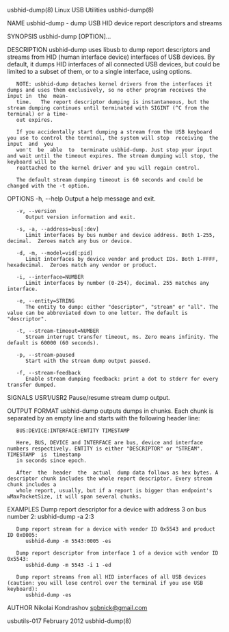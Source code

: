 usbhid-dump(8)							      Linux USB Utilities							usbhid-dump(8)

NAME
       usbhid-dump - dump USB HID device report descriptors and streams

SYNOPSIS
       usbhid-dump [OPTION]...

DESCRIPTION
       usbhid-dump  uses  libusb to dump report descriptors and streams from HID (human interface device) interfaces of USB devices.  By default, it dumps HID
       interfaces of all connected USB devices, but could be limited to a subset of them, or to a single interface, using options.

       NOTE: usbhid-dump detaches kernel drivers from the interfaces it dumps and uses them exclusively, so no other program receives the input in  the	 mean‐
       time.   The report descriptor dumping is instantaneous, but the stream dumping continues until terminated with SIGINT (^C from the terminal) or a time‐
       out expires.

       If you accidentally start dumping a stream from the USB keyboard you use to control the terminal, the system will stop  receiving  the  input  and  you
       won't  be  able	to  terminate usbhid-dump. Just stop your input and wait until the timeout expires. The stream dumping will stop, the keyboard will be
       reattached to the kernel driver and you will regain control.

       The default stream dumping timeout is 60 seconds and could be changed with the -t option.

OPTIONS
       -h, --help
	      Output a help message and exit.

       -v, --version
	      Output version information and exit.

       -s, -a, --address=bus[:dev]
	      Limit interfaces by bus number and device address. Both 1-255, decimal.  Zeroes match any bus or device.

       -d, -m, --model=vid[:pid]
	      Limit interfaces by device vendor and product IDs. Both 1-FFFF, hexadecimal.  Zeroes match any vendor or product.

       -i, --interface=NUMBER
	      Limit interfaces by number (0-254), decimal. 255 matches any interface.

       -e, --entity=STRING
	      The entity to dump: either "descriptor", "stream" or "all". The value can be abbreviated down to one letter. The default is "descriptor".

       -t, --stream-timeout=NUMBER
	      Stream interrupt transfer timeout, ms. Zero means infinity. The default is 60000 (60 seconds).

       -p, --stream-paused
	      Start with the stream dump output paused.

       -f, --stream-feedback
	      Enable stream dumping feedback: print a dot to stderr for every transfer dumped.

SIGNALS
       USR1/USR2
	      Pause/resume stream dump output.

OUTPUT FORMAT
       usbhid-dump outputs dumps in chunks. Each chunk is separated by an empty line and starts with the following header line:

       BUS:DEVICE:INTERFACE:ENTITY TIMESTAMP

       Here, BUS, DEVICE and INTERFACE are bus, device and interface numbers respectively. ENTITY is either "DESCRIPTOR" or "STREAM". TIMESTAMP	 is  timestamp
       in seconds since epoch.

       After  the  header  the	actual	dump data follows as hex bytes. A descriptor chunk includes the whole report descriptor. Every stream chunk includes a
       whole report, usually, but if a report is bigger than endpoint's wMaxPacketSize, it will span several chunks.

EXAMPLES
       Dump report descriptor for a device with address 3 on bus number 2:
	      usbhid-dump -a 2:3

       Dump report stream for a device with vendor ID 0x5543 and product ID 0x0005:
	      usbhid-dump -m 5543:0005 -es

       Dump report descriptor from interface 1 of a device with vendor ID 0x5543:
	      usbhid-dump -m 5543 -i 1 -ed

       Dump report streams from all HID interfaces of all USB devices (caution: you will lose control over the terminal if you use USB keyboard):
	      usbhid-dump -es

AUTHOR
       Nikolai Kondrashov <spbnick@gmail.com>

usbutils-017								 February 2012								usbhid-dump(8)
